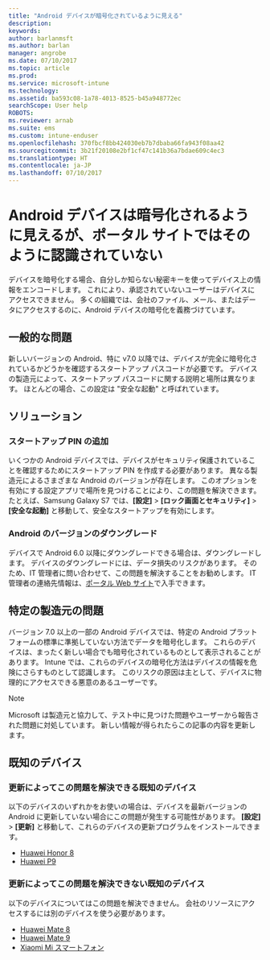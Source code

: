 ```yaml
---
title: "Android デバイスが暗号化されているように見える"
description: 
keywords: 
author: barlanmsft
ms.author: barlan
manager: angrobe
ms.date: 07/10/2017
ms.topic: article
ms.prod: 
ms.service: microsoft-intune
ms.technology: 
ms.assetid: ba593c08-1a78-4013-8525-b45a948772ec
searchScope: User help
ROBOTS: 
ms.reviewer: arnab
ms.suite: ems
ms.custom: intune-enduser
ms.openlocfilehash: 370fbcf8bb424030eb7b7dbaba66fa943f08aa42
ms.sourcegitcommit: 3b21f20108e2bf1cf47c141b36a7bdae609c4ec3
ms.translationtype: HT
ms.contentlocale: ja-JP
ms.lasthandoff: 07/10/2017
---
```

# <a name="your-android-device-seems-to-be-encrypted-but-company-portal-says-otherwise"></a>Android デバイスは暗号化されるように見えるが、ポータル サイトではそのように認識されていない

デバイスを暗号化する場合、自分しか知らない秘密キーを使ってデバイス上の情報をエンコードします。 これにより、承認されていないユーザーはデバイスにアクセスできません。 多くの組織では、会社のファイル、メール、またはデータにアクセスするのに、Android デバイスの暗号化を義務づけています。

## <a name="common-issues"></a>一般的な問題

新しいバージョンの Android、特に v7.0 以降では、デバイスが完全に暗号化されているかどうかを確認するスタートアップ パスコードが必要です。 デバイスの製造元によって、スタートアップ パスコードに関する説明と場所は異なります。 ほとんどの場合、この設定は "安全な起動" と呼ばれています。 

## <a name="solutions"></a>ソリューション

### <a name="add-a-startup-pin"></a>スタートアップ PIN の追加

いくつかの Android デバイスでは、デバイスがセキュリティ保護されていることを確認するためにスタートアップ PIN を作成する必要があります。 異なる製造元によるさまざまな Android のバージョンが存在します。 このオプションを有効にする設定アプリで場所を見つけることにより、この問題を解決できます。 たとえば、Samsung Galaxy S7 では、**[設定]** > **[ロック画面とセキュリティ]** > **[安全な起動]** と移動して、安全なスタートアップを有効にします。  

### <a name="downgrade-your-version-of-android"></a>Android のバージョンのダウングレード

デバイスで Android 6.0 以降にダウングレードできる場合は、ダウングレードします。 デバイスのダウングレードには、データ損失のリスクがあります。 そのため、IT 管理者に問い合わせて、この問題を解決することをお勧めします。 IT 管理者の連絡先情報は、[ポータル Web サイト](http://portal.manage.microsoft.com)で入手できます。

## <a name="specific-manufacturer-issues"></a>特定の製造元の問題

バージョン 7.0 以上の一部の Android デバイスでは、特定の Android プラットフォームの標準に準拠していない方法でデータを暗号化します。 これらのデバイスは、まったく新しい場合でも暗号化されているものとして表示されることがあります。 Intune では、これらのデバイスの暗号化方法はデバイスの情報を危険にさらすものとして認識します。 このリスクの原因は主として、デバイスに物理的にアクセスできる悪意のあるユーザーです。

> [!Note]
> Microsoft は製造元と協力して、テスト中に見つけた問題やユーザーから報告された問題に対処しています。 新しい情報が得られたらこの記事の内容を更新します。 

## <a name="known-devices"></a>既知のデバイス

### <a name="known-devices-that-can-be-updated-to-fix-this-issue"></a>更新によってこの問題を解決できる既知のデバイス

以下のデバイスのいずれかをお使いの場合は、デバイスを最新バージョンの Android に更新していない場合にこの問題が発生する可能性があります。 **[設定]** > **[更新]** と移動して、これらのデバイスの更新プログラムをインストールできます。 

- [Huawei Honor 8](http://consumer.huawei.com/en/support/mobile-phones/honor8_en-sup.htm)
- [Huawei P9](http://consumer.huawei.com/mobile-phones/p9/index.html)

### <a name="known-devices-that-currently-cannot-be-updated-to-fix-this-issue"></a>更新によってこの問題を解決できない既知のデバイス

以下のデバイスについてはこの問題を解決できません。 会社のリソースにアクセスするには別のデバイスを使う必要があります。 

- [Huawei Mate 8](http://consumer.huawei.com/en/mobile-phones/mate8/index.htm)
- [Huawei Mate 9](http://consumer.huawei.com/en/phones/mate9/)
- [Xiaomi Mi スマートフォン](https://xiaomi-mi.com/mi-smartphones/)

